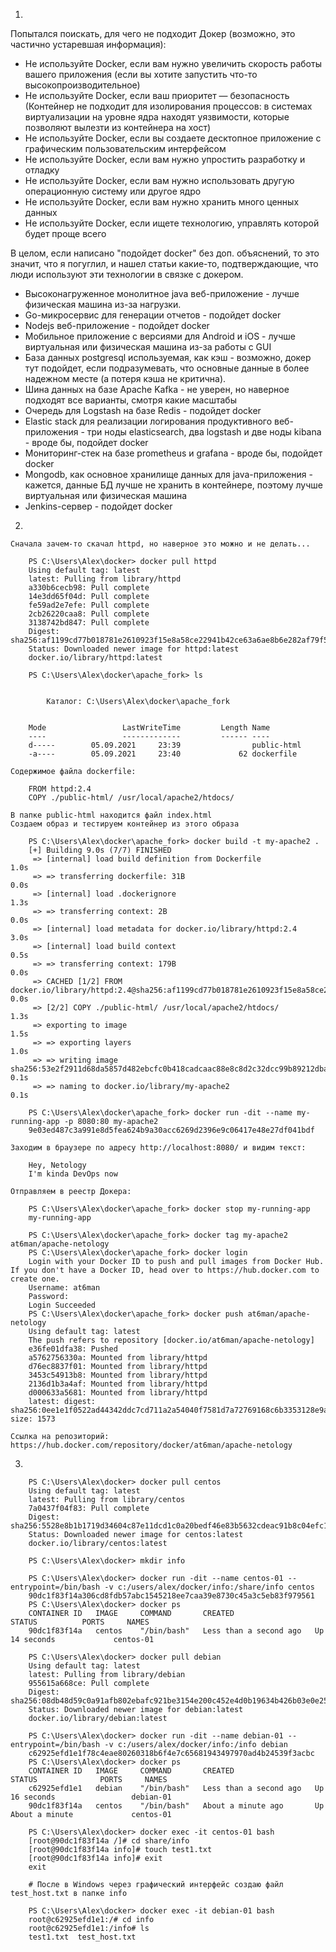 1.

Попытался поискать, для чего не подходит Докер (возможно, это частично устаревшая информация):

- Не используйте Docker, если вам нужно увеличить скорость работы вашего приложения (если вы хотите запустить что-то высокопроизводительное)
- Не используйте Docker, если ваш приоритет — безопасность (Контейнер не подходит для изолирования процессов: в системах виртуализации на уровне ядра находят уязвимости, которые позволяют вылезти из контейнера на хост)
- Не используйте Docker, если вы создаете десктопное приложение с графическим пользовательским интерфейсом
- Не используйте Docker, если вам нужно упростить разработку и отладку
- Не используйте Docker, если вам нужно использовать другую операционную систему или другое ядро
- Не используйте Docker, если вам нужно хранить много ценных данных
- Не используйте Docker, если ищете технологию, управлять которой будет проще всего

В целом, если написано "подойдет docker" без доп. объяснений, то это значит, что я погуглил, и нашел статьи какие-то, подтверждающие, что люди используют эти технологии в связке с докером.

- Высоконагруженное монолитное java веб-приложение - лучше физическая машина из-за нагрузки.
- Go-микросервис для генерации отчетов - подойдет docker
- Nodejs веб-приложение - подойдет docker
- Мобильное приложение c версиями для Android и iOS - лучше виртуальная или физическая машина из-за работы с GUI
- База данных postgresql используемая, как кэш - возможно, докер тут подойдет, если подразумевать, что основные данные в более надежном месте (а потеря кэша не критична).
- Шина данных на базе Apache Kafka - не уверен, но наверное подходят все варианты, смотря какие масштабы
- Очередь для Logstash на базе Redis - подойдет docker
- Elastic stack для реализации логирования продуктивного веб-приложения - три ноды elasticsearch, два logstash и две ноды kibana - вроде бы, подойдет docker
- Мониторинг-стек на базе prometheus и grafana - вроде бы, подойдет docker
- Mongodb, как основное хранилище данных для java-приложения - кажется, данные БД лучше не хранить в контейнере, поэтому лучше виртуальная или физическая машина
- Jenkins-сервер - подойдет docker

2.

    Сначала зачем-то скачал httpd, но наверное это можно и не делать...
    
        PS C:\Users\Alex\docker> docker pull httpd
        Using default tag: latest
        latest: Pulling from library/httpd
        a330b6cecb98: Pull complete
        14e3dd65f04d: Pull complete
        fe59ad2e7efe: Pull complete
        2cb26220caa8: Pull complete
        3138742bd847: Pull complete
        Digest: sha256:af1199cd77b018781e2610923f15e8a58ce22941b42ce63a6ae8b6e282af79f5
        Status: Downloaded newer image for httpd:latest
        docker.io/library/httpd:latest
        
        PS C:\Users\Alex\docker\apache_fork> ls
        
        
            Каталог: C:\Users\Alex\docker\apache_fork
        
        
        Mode                 LastWriteTime         Length Name
        ----                 -------------         ------ ----
        d-----        05.09.2021     23:39                public-html
        -a----        05.09.2021     23:40             62 dockerfile
        
    Содержимое файла dockerfile:
        
        FROM httpd:2.4
        COPY ./public-html/ /usr/local/apache2/htdocs/
        
    В папке public-html находится файл index.html  
    Создаем образ и тестируем контейнер из этого образа
        
        PS C:\Users\Alex\docker\apache_fork> docker build -t my-apache2 .
        [+] Building 9.0s (7/7) FINISHED
         => [internal] load build definition from Dockerfile                                                                                                                                                        1.0s
         => => transferring dockerfile: 31B                                                                                                                                                                         0.0s
         => [internal] load .dockerignore                                                                                                                                                                           1.3s
         => => transferring context: 2B                                                                                                                                                                             0.0s
         => [internal] load metadata for docker.io/library/httpd:2.4                                                                                                                                                3.0s
         => [internal] load build context                                                                                                                                                                           0.5s
         => => transferring context: 179B                                                                                                                                                                           0.0s
         => CACHED [1/2] FROM docker.io/library/httpd:2.4@sha256:af1199cd77b018781e2610923f15e8a58ce22941b42ce63a6ae8b6e282af79f5                                                                                   0.0s
         => [2/2] COPY ./public-html/ /usr/local/apache2/htdocs/                                                                                                                                                    1.3s
         => exporting to image                                                                                                                                                                                      1.5s
         => => exporting layers                                                                                                                                                                                     1.0s
         => => writing image sha256:53e2f2911d68da5857d482ebcfc0b418cadcaac88e8c8d2c32dcc99b89212dba                                                                                                                0.1s
         => => naming to docker.io/library/my-apache2                                                                                                                                                               0.1s

        PS C:\Users\Alex\docker\apache_fork> docker run -dit --name my-running-app -p 8080:80 my-apache2
        9e03ed487c3a991e8d5fea624b9a30acc6269d2396e9c06417e48e27df041bdf
        
    Заходим в браузере по адресу http://localhost:8080/ и видим текст:
        
        Hey, Netology
        I'm kinda DevOps now
        
    Отправляем в реестр Докера:
        
        PS C:\Users\Alex\docker\apache_fork> docker stop my-running-app
        my-running-app
        
        PS C:\Users\Alex\docker\apache_fork> docker tag my-apache2 at6man/apache-netology
        PS C:\Users\Alex\docker\apache_fork> docker login
        Login with your Docker ID to push and pull images from Docker Hub. If you don't have a Docker ID, head over to https://hub.docker.com to create one.
        Username: at6man
        Password:
        Login Succeeded
        PS C:\Users\Alex\docker\apache_fork> docker push at6man/apache-netology
        Using default tag: latest
        The push refers to repository [docker.io/at6man/apache-netology]
        e36fe01dfa38: Pushed
        a5762756330a: Mounted from library/httpd
        d76ec8837f01: Mounted from library/httpd
        3453c54913b8: Mounted from library/httpd
        2136d1b3a4af: Mounted from library/httpd
        d000633a5681: Mounted from library/httpd
        latest: digest: sha256:0ee1e1f0522ad44342ddc7cd711a2a54040f7581d7a72769168c6b3353128e9a size: 1573

    Ссылка на репозиторий: https://hub.docker.com/repository/docker/at6man/apache-netology
        
3.

        PS C:\Users\Alex\docker> docker pull centos
        Using default tag: latest
        latest: Pulling from library/centos
        7a0437f04f83: Pull complete
        Digest: sha256:5528e8b1b1719d34604c87e11dcd1c0a20bedf46e83b5632cdeac91b8c04efc1
        Status: Downloaded newer image for centos:latest
        docker.io/library/centos:latest
        
        PS C:\Users\Alex\docker> mkdir info
        
        PS C:\Users\Alex\docker> docker run -dit --name centos-01 --entrypoint=/bin/bash -v c:/users/alex/docker/info:/share/info centos
        90dc1f83f14a306cd8fdb57abc1545218ee7caa39e8730c45a3c5eb83f979561
        PS C:\Users\Alex\docker> docker ps
        CONTAINER ID   IMAGE     COMMAND       CREATED                  STATUS          PORTS     NAMES
        90dc1f83f14a   centos    "/bin/bash"   Less than a second ago   Up 14 seconds             centos-01
        
        PS C:\Users\Alex\docker> docker pull debian
        Using default tag: latest
        latest: Pulling from library/debian
        955615a668ce: Pull complete
        Digest: sha256:08db48d59c0a91afb802ebafc921be3154e200c452e4d0b19634b426b03e0e25
        Status: Downloaded newer image for debian:latest
        docker.io/library/debian:latest
        
        PS C:\Users\Alex\docker> docker run -dit --name debian-01 --entrypoint=/bin/bash -v c:/users/alex/docker/info:/info debian
        c62925efd1e1f78c4eae80260318b6f4e7c65681943497970ad4b24539f3acbc
        PS C:\Users\Alex\docker> docker ps
        CONTAINER ID   IMAGE     COMMAND       CREATED                  STATUS              PORTS     NAMES
        c62925efd1e1   debian    "/bin/bash"   Less than a second ago   Up 16 seconds                 debian-01
        90dc1f83f14a   centos    "/bin/bash"   About a minute ago       Up About a minute             centos-01
        
        PS C:\Users\Alex\docker> docker exec -it centos-01 bash
        [root@90dc1f83f14a /]# cd share/info
        [root@90dc1f83f14a info]# touch test1.txt
        [root@90dc1f83f14a info]# exit
        exit
        
        # После в Windows через графический интерфейс создаю файл test_host.txt в папке info
        
        PS C:\Users\Alex\docker> docker exec -it debian-01 bash
        root@c62925efd1e1:/# cd info
        root@c62925efd1e1:/info# ls
        test1.txt  test_host.txt
